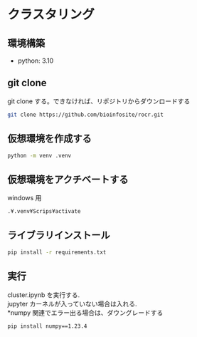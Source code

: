 # クラスタリング

## 環境構築

- python: 3.10

## git clone

git clone する。できなければ、リポジトリからダウンロードする

```bash
git clone https://github.com/bioinfosite/rocr.git
```

## 仮想環境を作成する

```bash
python -m venv .venv
```

## 仮想環境をアクチベートする

windows 用

```bash
.¥.venv¥Scrips¥activate
```

## ライブラリインストール

```bash
pip install -r requirements.txt
```

## 実行

cluster.ipynb を実行する.  
jupyter カーネルが入っていない場合は入れる.  
*numpy 関連でエラー出る場合は、ダウングレードする

```bash
pip install numpy==1.23.4
```
